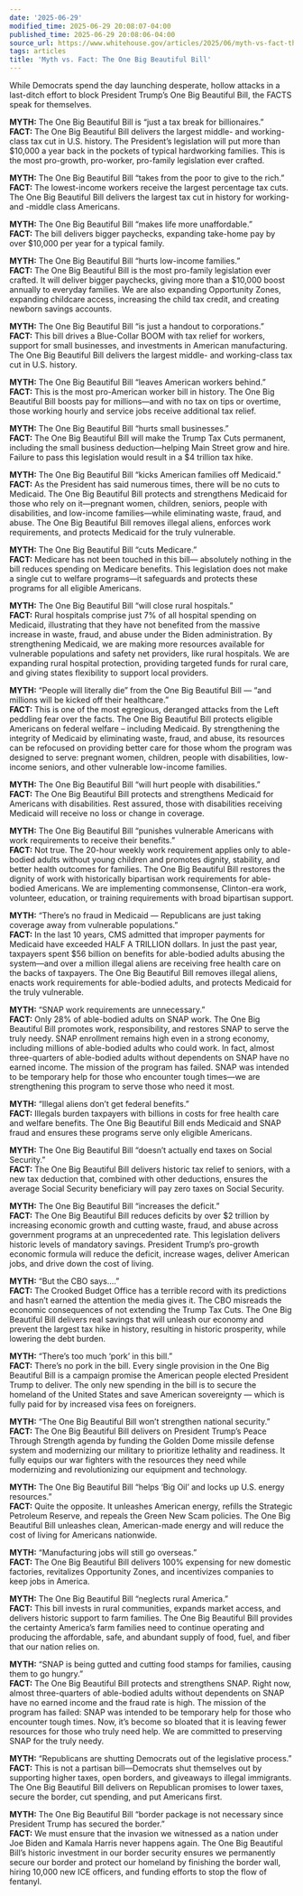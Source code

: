 ```yaml
---
date: '2025-06-29'
modified_time: 2025-06-29 20:08:07-04:00
published_time: 2025-06-29 20:08:06-04:00
source_url: https://www.whitehouse.gov/articles/2025/06/myth-vs-fact-the-one-big-beautiful-bill/
tags: articles
title: 'Myth vs. Fact: The One Big Beautiful Bill'
---
```

 
While Democrats spend the day launching desperate, hollow attacks in a
last-ditch effort to block President Trump’s One Big Beautiful Bill, the
FACTS speak for themselves.

**MYTH:** The One Big Beautiful Bill is “just a tax break for
billionaires.”  
**FACT:** The One Big Beautiful Bill delivers the largest middle- and
working-class tax cut in U.S. history. The President’s legislation will
put more than $10,000 a year back in the pockets of typical hardworking
families. This is the most pro-growth, pro-worker, pro-family
legislation ever crafted.

**MYTH:** The One Big Beautiful Bill “takes from the poor to give to the
rich.”  
**FACT:** The lowest-income workers receive the largest percentage tax
cuts. The One Big Beautiful Bill delivers the largest tax cut in history
for working-and -middle class Americans.

**MYTH:** The One Big Beautiful Bill “makes life more unaffordable.”  
**FACT:** The bill delivers bigger paychecks, expanding take-home pay by
over $10,000 per year for a typical family.

**MYTH:** The One Big Beautiful Bill “hurts low-income families.”  
**FACT:** The One Big Beautiful Bill is the most pro-family legislation
ever crafted. It will deliver bigger paychecks, giving more than a
$10,000 boost annually to everyday families. We are also expanding
Opportunity Zones, expanding childcare access, increasing the child tax
credit, and creating newborn savings accounts.

**MYTH:** The One Big Beautiful Bill “is just a handout to
corporations.”  
**FACT:** This bill drives a Blue-Collar BOOM with tax relief for
workers, support for small businesses, and investments in American
manufacturing. The One Big Beautiful Bill delivers the largest middle-
and working-class tax cut in U.S. history.

**MYTH:** The One Big Beautiful Bill “leaves American workers behind.”  
**FACT:** This is the most pro-American worker bill in history. The One
Big Beautiful Bill boosts pay for millions—and with no tax on tips or
overtime, those working hourly and service jobs receive additional tax
relief.

**MYTH:** The One Big Beautiful Bill “hurts small businesses.”  
**FACT:** The One Big Beautiful Bill will make the Trump Tax Cuts
permanent, including the small business deduction—helping Main Street
grow and hire. Failure to pass this legislation would result in a $4
trillion tax hike.

**MYTH:** The One Big Beautiful Bill “kicks American families off
Medicaid.”  
**FACT:** As the President has said numerous times, there will be no
cuts to Medicaid. The One Big Beautiful Bill protects and strengthens
Medicaid for those who rely on it—pregnant women, children, seniors,
people with disabilities, and low-income families—while eliminating
waste, fraud, and abuse. The One Big Beautiful Bill removes illegal
aliens, enforces work requirements, and protects Medicaid for the truly
vulnerable.

**MYTH:** The One Big Beautiful Bill “cuts Medicare.”  
**FACT:** Medicare has not been touched in this bill— absolutely nothing
in the bill reduces spending on Medicare benefits. This legislation does
not make a single cut to welfare programs—it safeguards and protects
these programs for all eligible Americans.

**MYTH:** The One Big Beautiful Bill “will close rural hospitals.”  
**FACT:** Rural hospitals comprise just 7% of all hospital spending on
Medicaid, illustrating that they have not benefited from the massive
increase in waste, fraud, and abuse under the Biden administration. By
strengthening Medicaid, we are making more resources available for
vulnerable populations and safety net providers, like rural hospitals.
We are expanding rural hospital protection, providing targeted funds for
rural care, and giving states flexibility to support local providers.

**MYTH:** “People will literally die” from the One Big Beautiful Bill —
“and millions will be kicked off their healthcare.”  
**FACT:** This is one of the most egregious, deranged attacks from the
Left peddling fear over the facts. The One Big Beautiful Bill protects
eligible Americans on federal welfare – including Medicaid. By
strengthening the integrity of Medicaid by eliminating waste, fraud, and
abuse, its resources can be refocused on providing better care for those
whom the program was designed to serve: pregnant women, children, people
with disabilities, low-income seniors, and other vulnerable low-income
families.

**MYTH:** The One Big Beautiful Bill “will hurt people with
disabilities.”  
**FACT:** The One Big Beautiful Bill protects and strengthens Medicaid
for Americans with disabilities. Rest assured, those with disabilities
receiving Medicaid will receive no loss or change in coverage.

**MYTH:** The One Big Beautiful Bill “punishes vulnerable Americans with
work requirements to receive their benefits.”  
**FACT:** Not true. The 20-hour weekly work requirement applies only to
able-bodied adults without young children and promotes dignity,
stability, and better health outcomes for families. The One Big
Beautiful Bill restores the dignity of work with historically bipartisan
work requirements for able-bodied Americans. We are implementing
commonsense, Clinton-era work, volunteer, education, or training
requirements with broad bipartisan support.

**MYTH:** “There’s no fraud in Medicaid — Republicans are just taking
coverage away from vulnerable populations.”  
**FACT:** In the last 10 years, CMS admitted that improper payments for
Medicaid have exceeded HALF A TRILLION dollars. In just the past year,
taxpayers spent $56 billion on benefits for able-bodied adults abusing
the system—and over a million illegal aliens are receiving free health
care on the backs of taxpayers. The One Big Beautiful Bill removes
illegal aliens, enacts work requirements for able-bodied adults, and
protects Medicaid for the truly vulnerable.

**MYTH:** “SNAP work requirements are unnecessary.”  
**FACT:** Only 28% of able-bodied adults on SNAP work. The One Big
Beautiful Bill promotes work, responsibility, and restores SNAP to serve
the truly needy. SNAP enrollment remains high even in a strong economy,
including millions of able-bodied adults who could work. In fact, almost
three-quarters of able-bodied adults without dependents on SNAP have no
earned income. The mission of the program has failed. SNAP was intended
to be temporary help for those who encounter tough times—we are
strengthening this program to serve those who need it most.

**MYTH:** “Illegal aliens don’t get federal benefits.”  
**FACT:** Illegals burden taxpayers with billions in costs for free
health care and welfare benefits. The One Big Beautiful Bill ends
Medicaid and SNAP fraud and ensures these programs serve only eligible
Americans.

**MYTH:** The One Big Beautiful Bill “doesn’t actually end taxes on
Social Security.”  
**FACT:** The One Big Beautiful Bill delivers historic tax relief to
seniors, with a new tax deduction that, combined with other deductions,
ensures the average Social Security beneficiary will pay zero taxes on
Social Security.

**MYTH:** The One Big Beautiful Bill “increases the deficit.”  
**FACT:** The One Big Beautiful Bill reduces deficits by over $2
trillion by increasing economic growth and cutting waste, fraud, and
abuse across government programs at an unprecedented rate. This
legislation delivers historic levels of mandatory savings. President
Trump’s pro-growth economic formula will reduce the deficit, increase
wages, deliver American jobs, and drive down the cost of living.

**MYTH:** “But the CBO says….”  
**FACT:** The Crooked Budget Office has a terrible record with its
predictions and hasn’t earned the attention the media gives it. The CBO
misreads the economic consequences of not extending the Trump Tax Cuts.
The One Big Beautiful Bill delivers real savings that will unleash our
economy and prevent the largest tax hike in history, resulting in
historic prosperity, while lowering the debt burden.

**MYTH:** “There’s too much ‘pork’ in this bill.”  
**FACT:** There’s no pork in the bill. Every single provision in the One
Big Beautiful Bill is a campaign promise the American people elected
President Trump to deliver. The only new spending in the bill is to
secure the homeland of the United States and save American sovereignty —
which is fully paid for by increased visa fees on foreigners.

**MYTH:** “The One Big Beautiful Bill won’t strengthen national
security.”  
**FACT:** The One Big Beautiful Bill delivers on President Trump’s Peace
Through Strength agenda by funding the Golden Dome missile defense
system and modernizing our military to prioritize lethality and
readiness. It fully equips our war fighters with the resources they need
while modernizing and revolutionizing our equipment and technology.

**MYTH:** The One Big Beautiful Bill “helps ‘Big Oil’ and locks up U.S.
energy resources.”  
**FACT:** Quite the opposite. It unleashes American energy, refills the
Strategic Petroleum Reserve, and repeals the Green New Scam policies.
The One Big Beautiful Bill unleashes clean, American-made energy and
will reduce the cost of living for Americans nationwide.

**MYTH:** “Manufacturing jobs will still go overseas.”  
**FACT:** The One Big Beautiful Bill delivers 100% expensing for new
domestic factories, revitalizes Opportunity Zones, and incentivizes
companies to keep jobs in America.

**MYTH:** The One Big Beautiful Bill “neglects rural America.”  
**FACT:** This bill invests in rural communities, expands market access,
and delivers historic support to farm families. The One Big Beautiful
Bill provides the certainty America’s farm families need to continue
operating and producing the affordable, safe, and abundant supply of
food, fuel, and fiber that our nation relies on.

**MYTH:** “SNAP is being gutted and cutting food stamps for families,
causing them to go hungry.”  
**FACT:** The One Big Beautiful Bill protects and strengthens SNAP.
Right now, almost three-quarters of able-bodied adults without
dependents on SNAP have no earned income and the fraud rate is high. The
mission of the program has failed: SNAP was intended to be temporary
help for those who encounter tough times. Now, it’s become so bloated
that it is leaving fewer resources for those who truly need help. We are
committed to preserving SNAP for the truly needy.

**MYTH:** “Republicans are shutting Democrats out of the legislative
process.”  
**FACT:** This is not a partisan bill—Democrats shut themselves out by
supporting higher taxes, open borders, and giveaways to illegal
immigrants. The One Big Beautiful Bill delivers on Republican promises
to lower taxes, secure the border, cut spending, and put Americans
first.

**MYTH:** The One Big Beautiful Bill “border package is not necessary
since President Trump has secured the border.”  
**FACT:** We must ensure that the invasion we witnessed as a nation
under Joe Biden and Kamala Harris never happens again. The One Big
Beautiful Bill’s historic investment in our border security ensures we
permanently secure our border and protect our homeland by finishing the
border wall, hiring 10,000 new ICE officers, and funding efforts to stop
the flow of fentanyl.
